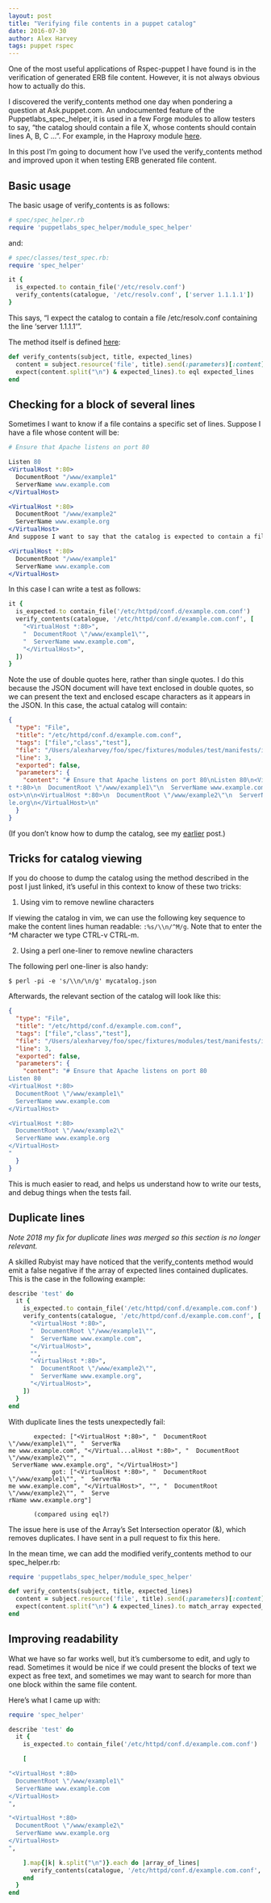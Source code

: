 ```yaml
---
layout: post
title: "Verifying file contents in a puppet catalog"
date: 2016-07-30
author: Alex Harvey
tags: puppet rspec
---
```


One of the most useful applications of Rspec-puppet I have found is in the verification of generated ERB file content. However, it is not always obvious how to actually do this.

I discovered the verify_contents method one day when pondering a question at Ask.puppet.com. An undocumented feature of the Puppetlabs_spec_helper, it is used in a few Forge modules to allow testers to say, “the catalog should contain a file X, whose contents should contain lines A, B, C ...”. For example, in the Haproxy module [here](https://github.com/puppetlabs/puppetlabs-haproxy/blob/be6cde02d34ad61c32cc71123bfb9882b3b6a809/spec/classes/haproxy_spec.rb#L393).

In this post I’m going to document how I’ve used the verify_contents method and improved upon it when testing ERB generated file content.

## Basic usage

The basic usage of verify_contents is as follows:

~~~ ruby
# spec/spec_helper.rb
require 'puppetlabs_spec_helper/module_spec_helper'
~~~

and:

~~~ ruby
# spec/classes/test_spec.rb:
require 'spec_helper'

it {
  is_expected.to contain_file('/etc/resolv.conf')
  verify_contents(catalogue, '/etc/resolv.conf', ['server 1.1.1.1'])
}
~~~

This says, “I expect the catalog to contain a file /etc/resolv.conf containing the line ‘server 1.1.1.1’”.

The method itself is defined [here](https://github.com/puppetlabs/puppetlabs_spec_helper/blob/178b895c4a07f7d5c7ec43bf9eec5bce52cbe0e8/lib/puppetlabs_spec_helper/module_spec_helper.rb#L9-L12):

~~~ ruby
def verify_contents(subject, title, expected_lines)
  content = subject.resource('file', title).send(:parameters)[:content]
  expect(content.split("\n") & expected_lines).to eql expected_lines
end
~~~

## Checking for a block of several lines

Sometimes I want to know if a file contains a specific set of lines. Suppose I have a file whose content will be:

~~~ apache
# Ensure that Apache listens on port 80

Listen 80
<VirtualHost *:80>
  DocumentRoot "/www/example1"
  ServerName www.example.com
</VirtualHost>

<VirtualHost *:80>
  DocumentRoot "/www/example2"
  ServerName www.example.org
</VirtualHost>
And suppose I want to say that the catalog is expected to contain a file with the following lines:

<VirtualHost *:80>
  DocumentRoot "/www/example1"
  ServerName www.example.com
</VirtualHost>
~~~

In this case I can write a test as follows:

~~~ ruby
it {
  is_expected.to contain_file('/etc/httpd/conf.d/example.com.conf')
  verify_contents(catalogue, '/etc/httpd/conf.d/example.com.conf', [
    "<VirtualHost *:80>",
    "  DocumentRoot \"/www/example1\"",
    "  ServerName www.example.com",
    "</VirtualHost>",
  ])
}
~~~

Note the use of double quotes here, rather than single quotes. I do this because the JSON document will have text enclosed in double quotes, so we can present the text and enclosed escape characters as it appears in the JSON. In this case, the actual catalog will contain:

~~~ json
{
  "type": "File",
  "title": "/etc/httpd/conf.d/example.com.conf",
  "tags": ["file","class","test"],
  "file": "/Users/alexharvey/foo/spec/fixtures/modules/test/manifests/init.pp",
  "line": 3,
  "exported": false,
  "parameters": {
    "content": "# Ensure that Apache listens on port 80\nListen 80\n<VirtualHos
t *:80>\n  DocumentRoot \"/www/example1\"\n  ServerName www.example.com\n</VirtualH
ost>\n\n<VirtualHost *:80>\n  DocumentRoot \"/www/example2\"\n  ServerNamewww.examp
le.org\n</VirtualHost>\n"
  }
}
~~~

(If you don’t know how to dump the catalog, see my [earlier](https://alexharv074.github.io/2016/03/16/dumping-the-catalog-in-rspec-puppet.html) post.)

## Tricks for catalog viewing

If you do choose to dump the catalog using the method described in the post I just linked, it’s useful in this context to know of these two tricks:

1. Using vim to remove newline characters

If viewing the catalog in vim, we can use the following key sequence to make the content lines human readable:
`:%s/\\n/^M/g`. Note that to enter the ^M character we type CTRL-v CTRL-m.

2. Using a perl one-liner to remove newline characters

The following perl one-liner is also handy:

~~~ text
$ perl -pi -e 's/\\n/\n/g' mycatalog.json
~~~

Afterwards, the relevant section of the catalog will look like this:

~~~ json
{
  "type": "File",
  "title": "/etc/httpd/conf.d/example.com.conf",
  "tags": ["file","class","test"],
  "file": "/Users/alexharvey/foo/spec/fixtures/modules/test/manifests/init.pp",
  "line": 3,
  "exported": false,
  "parameters": {
    "content": "# Ensure that Apache listens on port 80
Listen 80
<VirtualHost *:80>
  DocumentRoot \"/www/example1\"
  ServerName www.example.com
</VirtualHost>

<VirtualHost *:80>
  DocumentRoot \"/www/example2\"
  ServerName www.example.org
</VirtualHost>
"
  }
}
~~~

This is much easier to read, and helps us understand how to write our tests, and debug things when the tests fail.

## Duplicate lines

_Note 2018 my fix for duplicate lines was merged so this section is no longer relevant._

A skilled Rubyist may have noticed that the verify_contents method would emit a false negative if the array of expected lines contained duplicates. This is the case in the following example:

~~~ ruby
describe 'test' do
  it {
    is_expected.to contain_file('/etc/httpd/conf.d/example.com.conf')
    verify_contents(catalogue, '/etc/httpd/conf.d/example.com.conf', [
      "<VirtualHost *:80>",
      "  DocumentRoot \"/www/example1\"",
      "  ServerName www.example.com",
      "</VirtualHost>",
      "",
      "<VirtualHost *:80>",
      "  DocumentRoot \"/www/example2\"",
      "  ServerName www.example.org",
      "</VirtualHost>",
    ])
  }
end
~~~

With duplicate lines the tests unexpectedly fail:

~~~ text
       expected: ["<VirtualHost *:80>", "  DocumentRoot \"/www/example1\"", "  ServerNa
me www.example.com", "</Virtual...alHost *:80>", "  DocumentRoot \"/www/example2\"", "
 ServerName www.example.org", "</VirtualHost>"]
            got: ["<VirtualHost *:80>", "  DocumentRoot \"/www/example1\"", "  ServerNa
me www.example.com", "</VirtualHost>", "", "  DocumentRoot \"/www/example2\"", "  Serve
rName www.example.org"]

       (compared using eql?)
~~~

The issue here is use of the Array’s Set Intersection operator (&), which removes duplicates. I have sent in a pull request to fix this here.

In the mean time, we can add the modified verify_contents method to our spec_helper.rb:

~~~ ruby
require 'puppetlabs_spec_helper/module_spec_helper'

def verify_contents(subject, title, expected_lines)
  content = subject.resource('file', title).send(:parameters)[:content]
  expect(content.split("\n") & expected_lines).to match_array expected_lines.uniq
end
~~~

## Improving readability

What we have so far works well, but it’s cumbersome to edit, and ugly to read. Sometimes it would be nice if we could present the blocks of text we expect as free text, and sometimes we may want to search for more than one block within the same file content.

Here’s what I came up with:

~~~ ruby
require 'spec_helper'

describe 'test' do
  it {
    is_expected.to contain_file('/etc/httpd/conf.d/example.com.conf')

    [

"<VirtualHost *:80>
  DocumentRoot \"/www/example1\"
  ServerName www.example.com
</VirtualHost>
",

"<VirtualHost *:80>
  DocumentRoot \"/www/example2\"
  ServerName www.example.org
</VirtualHost>
",

    ].map{|k| k.split("\n")}.each do |array_of_lines|
      verify_contents(catalogue, '/etc/httpd/conf.d/example.com.conf', array_of_lines)
    end
  }
end
~~~
